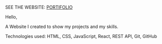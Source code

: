 SEE THE WEBSITE: [PORTIFOLIO](https://pedromoore-portifolio.web.app/)

Hello,

A Website I created to show my projects and my skills.

Technologies used: HTML, CSS, JavaScript, React, REST API, Git, GitHub
